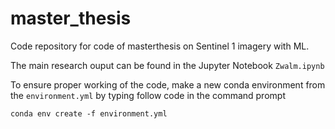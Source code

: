 # master_thesis
Code repository for code of masterthesis on Sentinel 1 imagery with ML.

The main research ouput can be found in the Jupyter Notebook `Zwalm.ipynb`

To ensure proper working of the code, make a new conda environment from the `environment.yml` by typing follow code in the command prompt
```
conda env create -f environment.yml
```

